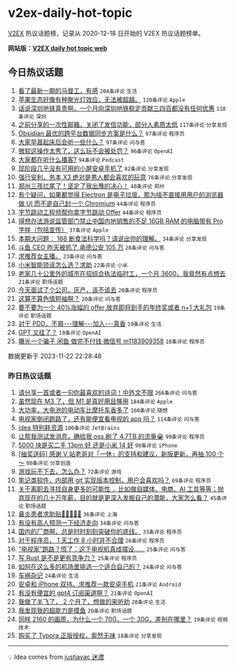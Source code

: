 # v2ex-daily-hot-topic

[V2EX](https://www.v2ex.com/) 热议话题榜，记录从 2020-12-18 日开始的 V2EX 热议话题榜单。

**网站版：[V2EX daily hot topic web](https://boojack.github.io/v2ex-daily-hot-topic-web/)**

## 今日热议话题

<!-- TODAY BEGIN -->

1. [看了最新一期的马督工，有感](https://www.v2ex.com/t/994017) `204条评论` `生活`
1. [苹果生态好像有种聚光灯效应，无法被超越。](https://www.v2ex.com/t/994045) `120条评论` `Apple`
1. [话说深圳地铁真贵啊，一个月向深圳地铁稳定贡献三四百都没有任何优惠](https://www.v2ex.com/t/994156) `118条评论` `深圳`
1. [之前分享的一次性邮箱，关闭了发信功能，部分人素质太低](https://www.v2ex.com/t/994021) `117条评论` `分享发现`
1. [Obsidian 最优的跨平台数据同步方案是什么？](https://www.v2ex.com/t/994099) `97条评论` `程序员`
1. [大家早晨起床后会听一些什么？](https://www.v2ex.com/t/994010) `97条评论` `问与答`
1. [微软这操作太秀了，这么玩不会被处罚？](https://www.v2ex.com/t/994031) `96条评论` `OpenAI`
1. [大家都在听什么播客?](https://www.v2ex.com/t/994034) `94条评论` `Podcast`
1. [现阶段几乎没有可用的小屏安卓手机了](https://www.v2ex.com/t/994077) `82条评论` `分享发现`
1. [强行安利，务本 X3 绝对是男人都会喜欢的玩意](https://www.v2ex.com/t/994133) `76条评论` `分享发现`
1. [郑州三孩烂尾了！坚定了我出豫的决心！](https://www.v2ex.com/t/994225) `48条评论` `郑州`
1. [有个疑问，如果都觉得 Electron 是电子垃圾，那为啥不直接用用户的浏览器做 UI 而不是自己封一个 Chromium](https://www.v2ex.com/t/994305) `44条评论` `程序员`
1. [字节跳动工程师帮你拿字节跳动 Offer](https://www.v2ex.com/t/994239) `44条评论` `程序员`
1. [得想办法游说监管部门禁止中国内地销售的不足 16GB RAM 的电脑带有 Pro 字样（包括宣传）](https://www.v2ex.com/t/994227) `37条评论` `Apple`
1. [本期大问题： 168 断食法科学吗？请说出你的理解。](https://www.v2ex.com/t/994295) `34条评论` `分享发现`
1. [斗鱼 CEO 昨天被抓了,承德公安 105 万](https://www.v2ex.com/t/994180) `28条评论` `问与答`
1. [求推荐女主播。](https://www.v2ex.com/t/994229) `23条评论` `问与答`
1. [小米智能锁该怎么选？求助](https://www.v2ex.com/t/994013) `22条评论` `小米`
1. [老家几十公里外的城市在招综合执法临时工，一个月 3600，我竟然有点想去](https://www.v2ex.com/t/994311) `21条评论` `职场话题`
1. [今天面试了个公司，灰产，该不该去](https://www.v2ex.com/t/994143) `20条评论` `程序员`
1. [这算不算色情短袖啊？](https://www.v2ex.com/t/994116) `20条评论` `问与答`
1. [要不要为一个 40%涨幅的 offer 放弃即将到手的年终奖或者 n+1 大礼包](https://www.v2ex.com/t/994241) `19条评论` `职场话题`
1. [对于 PDD，不屑---理解---加入---真香](https://www.v2ex.com/t/994218) `19条评论` `生活`
1. [GPT 又挂了？](https://www.v2ex.com/t/994007) `19条评论` `OpenAI`
1. [曝光一个骗子 闲鱼 做完不付钱 微信号 m1183909358](https://www.v2ex.com/t/994201) `18条评论` `程序员`

数据更新于 2023-11-22 22:28:48

<!-- TODAY END -->

### 昨日热议话题

<!-- YESTERDAY BEGIN -->

1. [请分享一首或者一句你最喜欢的诗词！中外文不限](https://www.v2ex.com/t/993716) `266条评论` `问与答`
1. [虽然现在 M3 了，但 M1 是真好用且够用](https://www.v2ex.com/t/993710) `184条评论` `Apple`
1. [大功率，大电池的电动车比摩托车香多了](https://www.v2ex.com/t/993690) `160条评论` `随想`
1. [电视家倒闭跑路了，还有能便宜看电视的 app 吗？](https://www.v2ex.com/t/993697) `114条评论` `问与答`
1. [idea 特别耗资源](https://www.v2ex.com/t/993692) `100条评论` `JetBrains`
1. [让帮我测试发消息，确给我 oss 刷了 4.7TB 的流量😭](https://www.v2ex.com/t/993823) `99条评论` `程序员`
1. [5000 块是买二手 13pm 好 还是小米 14 好](https://www.v2ex.com/t/993719) `90条评论` `iPhone`
1. [[抽奖送码] 感谢 V 站老哥对「一休」的支持和建议，新版更新，再抽 100 个～](https://www.v2ex.com/t/993720) `80条评论` `分享创造`
1. [游戏玩不下去，怎么办？](https://www.v2ex.com/t/993733) `72条评论` `游戏`
1. [笔记类软件，内部用 git 实现版本控制，用户会喜欢吗？](https://www.v2ex.com/t/993741) `69条评论` `程序员`
1. [关于离职去寻找自身更多的可能性 ，比如做自媒体、电商、AI 工具等等；抛弃现在的几十万年薪，目的就是更深入发掘自己的潜能，大家怎么看？](https://www.v2ex.com/t/993910) `45条评论` `职场话题`
1. [鼻炎患者求助贴🙏🙏🙏🙏🙏](https://www.v2ex.com/t/993814) `36条评论` `上海`
1. [有没有高人预测一下经济走向](https://www.v2ex.com/t/993958) `34条评论` `问与答`
1. [国内的厂商啊，总是时时刻刻突破你的底线。](https://www.v2ex.com/t/993854) `33条评论` `程序员`
1. [对于程序员， 1 天工作 8 小时并不合理](https://www.v2ex.com/t/993840) `26条评论` `程序员`
1. [“电视家”跑路？慌了：这下电视机真成摆设……](https://www.v2ex.com/t/993879) `25条评论` `问与答`
1. [写 Rust 是不是更有竞争力？](https://www.v2ex.com/t/993857) `25条评论` `程序员`
1. [如何在这么多的机场里挑选一个适合自己的？](https://www.v2ex.com/t/993985) `24条评论` `问与答`
1. [车祸杂记](https://www.v2ex.com/t/993919) `24条评论` `生活`
1. [安卓和 iPhone 双持。求推荐一款安卓手机](https://www.v2ex.com/t/993933) `21条评论` `Android`
1. [有没有便宜的 gpt4 订阅渠道啊？](https://www.v2ex.com/t/993696) `21条评论` `OpenAI`
1. [我做了半飞了， 2 个月了，想做的来听劝](https://www.v2ex.com/t/993904) `20条评论` `生活`
1. [我发现我的超能力是摸鱼](https://www.v2ex.com/t/993819) `20条评论` `职场话题`
1. [同样 2160 的画质，为什么一个 70G，一个 30G，差别在哪里？](https://www.v2ex.com/t/993715) `19条评论` `视频技术`
1. [购买了 Typora 正版授权，索然无味](https://www.v2ex.com/t/993891) `18条评论` `分享发现`

<!-- YESTERDAY END -->

---

💡 Idea comes from [justjavac 迷渡](https://github.com/justjavac/)
